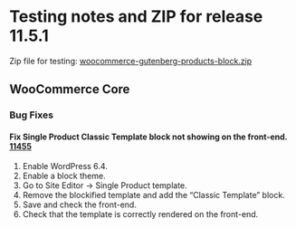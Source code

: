 # Testing notes and ZIP for release 11.5.1

Zip file for testing: [woocommerce-gutenberg-products-block.zip](https://github.com/woocommerce/woocommerce-blocks/files/13295230/woocommerce-gutenberg-products-block.zip)

## WooCommerce Core

### Bug Fixes

#### Fix Single Product Classic Template block not showing on the front-end. [11455](https://github.com/woocommerce/woocommerce-blocks/pull/11455)

1. Enable WordPress 6.4.
2. Enable a block theme.
3. Go to Site Editor → Single Product template.
4. Remove the blockified template and add the “Classic Template” block.
5. Save and check the front-end.
6. Check that the template is correctly rendered on the front-end.
